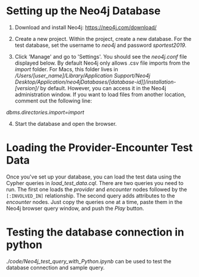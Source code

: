 # Setting up the Neo4j Database

1. Download and install Neo4j: https://neo4j.com/download/

2. Create a new project. Within the project, create a new database. For the test database, set the username to _neo4j_ and password _sportest2019_.

3. Click 'Manage' and go to 'Settings'. You should see the _neo4j.conf_ file displayed below. By default Neo4j only allows .csv file imports from the _import_ folder. For Macs, this folder lives in _/Users/[user_name]/Library/Application Support/Neo4j Desktop/Application/neo4jDatabases/[database-id]]/installation-[version]/_ by default. However, you can access it in the Neo4j administration window. If you want to load files from another location, comment out the following line:

  _dbms.directories.import=import_

4. Start the database and open the browser.

# Loading the Provider-Encounter Test Data

Once you've set up your database, you can load the test data using the Cypher queries in _load_test_data.cql_. There are two queries you need to run. The first one loads the _provider_ and _encounter_ nodes followed by the `[:INVOLVED_IN]` relationship. The second query adds attributes to the _encounter_ nodes. Just copy the queries one at a time, paste them in the Neo4j browser query window, and push the _Play_ button.

# Testing the database connection in python

_./code/Neo4j_test_query_with_Python.ipynb_ can be used to test the database connection and sample query.
